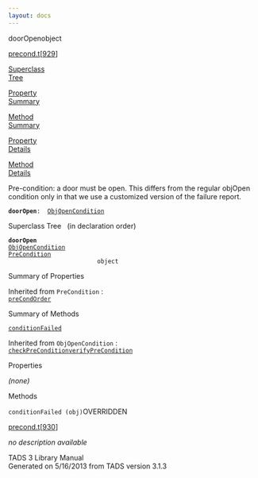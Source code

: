 ```yaml
---
layout: docs
---
```

<span class="title">doorOpen</span><span class="type">object</span>

[precond.t](../file/precond.t.html)\[[929](../source/precond.t.html#929)\]

[Superclass  
Tree](#_SuperClassTree_)

[Property  
Summary](#_PropSummary_)

[Method  
Summary](#_MethodSummary_)

[Property  
Details](#_Properties_)

[Method  
Details](#_Methods_)

<div class="fdesc">

Pre-condition: a door must be open. This differs from the regular
objOpen condition only in that we use a customized version of the
failure report.

**`doorOpen`**` :   `[`ObjOpenCondition`](../object/ObjOpenCondition.html)

</div>

<span id="_SuperClassTree_"></span>

<div class="mjhd">

<span class="hdln">Superclass Tree</span>   (in declaration order)

</div>

**`doorOpen`**  
[`ObjOpenCondition`](../object/ObjOpenCondition.html)  
[`PreCondition`](../object/PreCondition.html)  
`                         object`  
<span id="_PropSummary_"></span>

<div class="mjhd">

<span class="hdln">Summary of Properties</span>  

</div>





Inherited from `PreCondition` :  
[`preCondOrder`](../object/PreCondition.html#preCondOrder)

<span id="_MethodSummary_"></span>

<div class="mjhd">

<span class="hdln">Summary of Methods</span>  

</div>

[`conditionFailed`](#conditionFailed)

Inherited from `ObjOpenCondition` :  
[`checkPreCondition`](../object/ObjOpenCondition.html#checkPreCondition)[`verifyPreCondition`](../object/ObjOpenCondition.html#verifyPreCondition)



<span id="_Properties_"></span>

<div class="mjhd">

<span class="hdln">Properties</span>  

</div>

*(none)* <span id="_Methods_"></span>

<div class="mjhd">

<span class="hdln">Methods</span>  

</div>

<span id="conditionFailed"></span>

`conditionFailed (obj)`<span class="rem">OVERRIDDEN</span>

[precond.t](../file/precond.t.html)\[[930](../source/precond.t.html#930)\]

<div class="desc">

*no description available*

</div>

<div class="ftr">

TADS 3 Library Manual  
Generated on 5/16/2013 from TADS version 3.1.3

</div>
